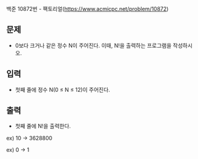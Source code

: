 백준 10872번 - 팩토리얼(https://www.acmicpc.net/problem/10872)

## 문제
* 0보다 크거나 같은 정수 N이 주어진다. 이때, N!을 출력하는 프로그램을 작성하시오.

## 입력
* 첫째 줄에 정수 N(0 ≤ N ≤ 12)이 주어진다.

## 출력
* 첫째 줄에 N!을 출력한다.

ex) 10 -> 3628800


ex) 0 -> 1
